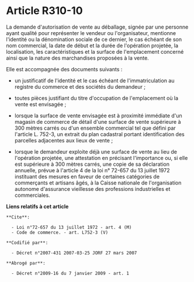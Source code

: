 # Article R310-10

La demande d'autorisation de vente au déballage, signée par une personne ayant qualité pour représenter le vendeur ou
l'organisateur, mentionne l'identité ou la dénomination sociale de ce dernier, le cas échéant de son nom commercial, la date
de début et la durée de l'opération projetée, la localisation, les caractéristiques et la surface de l'emplacement concerné
ainsi que la nature des marchandises proposées à la vente.

Elle est accompagnée des documents suivants :

- un justificatif de l'identité et le cas échéant de l'immatriculation au registre du commerce et des sociétés du demandeur ;

- toutes pièces justifiant du titre d'occupation de l'emplacement où la vente est envisagée ;

- lorsque la surface de vente envisagée est à proximité immédiate d'un magasin de commerce de détail d'une surface de vente
supérieure à 300 mètres carrés ou d'un ensemble commercial tel que défini par l'article L. 752-3, un extrait du plan
cadastral portant identification des parcelles adjacentes aux lieux de vente ;

- lorsque le demandeur exploite déjà une surface de vente au lieu de l'opération projetée, une attestation en précisant
l'importance ou, si elle est supérieure à 300 mètres carrés, une copie de sa déclaration annuelle, prévue à l'article 4 de la
loi n° 72-657 du 13 juillet 1972 instituant des mesures en faveur de certaines catégories de commerçants et artisans âgés, à
la Caisse nationale de l'organisation autonome d'assurance vieillesse des professions industrielles et commerciales.

**Liens relatifs à cet article**

	**Cite**:

	  - Loi n°72-657 du 13 juillet 1972 - art. 4 (M)
	  - Code de commerce. - art. L752-3 (V)

	**Codifié par**:

	  - Décret n°2007-431 2007-03-25 JORF 27 mars 2007

	**Abrogé par**:

	  - Décret n°2009-16 du 7 janvier 2009 - art. 1

